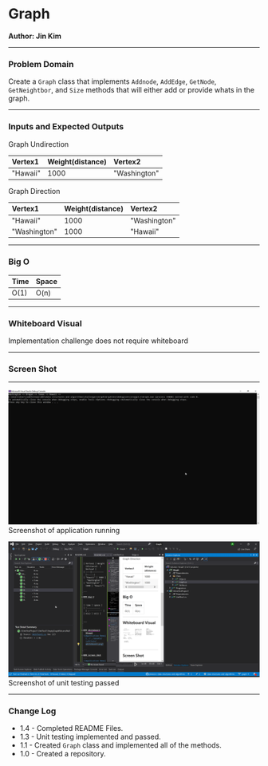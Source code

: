 # **Graph**

**Author: Jin Kim**

---

### Problem Domain

Create a `Graph` class that implements `Addnode`, `AddEdge`, `GetNode`, `GetNeightbor`, and `Size` methods that will either add or provide whats in the graph.

---

### Inputs and Expected Outputs

Graph Undirection

| Vertex1 | Weight(distance)  |Vertex2 |
| :---|:--------- |:-----|
| "Hawaii" | 1000 | "Washington"|

Graph Direction


| Vertex1 | Weight(distance)  |Vertex2 |
| :---|:--------- |:-----|
| "Hawaii" | 1000 | "Washington"|
| "Washington" | 1000 | "Hawaii"|

---

### Big O


| Time | Space |
| :----------- | :----------- |
| O(1) | O(n) |


---


### Whiteboard Visual
Implementation challenge does not require whiteboard

---

### Screen Shot
---
![Application Demo](../../assets/Graph/Application.png)
Screenshot of application running

![Unit Testing](../../assets/graph/Unit-test.png)
Screenshot of unit testing passed

---
### Change Log
- 1.4 - Completed README Files.  
- 1.3 - Unit testing implemented and passed.
- 1.1 - Created `Graph` class and implemented all of the methods.
- 1.0 - Created a repository.

